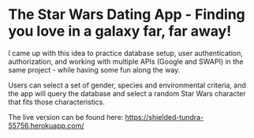 # The Star Wars Dating App - Finding you love in a galaxy far, far away!

I came up with this idea to practice database setup, user authentication, authorization, and working with multiple APIs (Google and SWAPI) in the same project - while having some fun along the way. 

Users can select a set of gender, species and environmental criteria, and the app will query the database and select a random Star Wars character that fits those characteristics. 

The live version can be found here: https://shielded-tundra-55756.herokuapp.com/


